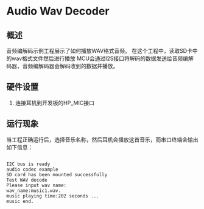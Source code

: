 # Audio Wav Decoder
## 概述

音频编解码示例工程展示了如何播放WAV格式音频。
在这个工程中，读取SD卡中的wav格式文件然后进行播放
MCU会通过I2S接口将解码的数据发送给音频编解码器，音频编解码器会解码收到的数据并播放。

## 硬件设置

1. 连接耳机到开发板的HP_MIC接口


## 运行现象

当工程正确运行后，选择音乐名称，然后耳机会播放这首音乐，而串口终端会输出如下信息：
```

I2C bus is ready
audio codec example
SD card has been mounted successfully
Test WAV decode
Please input wav name:
wav_name:music1.wav.
music playing time:202 seconds ...
music end.

```
